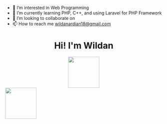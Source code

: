 - 👀 I’m interested in Web Programming
- 🌱 I’m currently learning PHP, C++, and using Laravel for PHP Framework
- 💞️ I’m looking to collaborate on 
- 📫 How to reach me wildanardian18@gmail.com

<div id="header" align="center">
  <h1>Hi! I'm Wildan</h1>
  <img src="https://media.giphy.com/media/M9gbBd9nbDrOTu1Mqx/giphy.gif" width="100"/>
</div>
<div>
  <img src="https://upload.wikimedia.org/wikipedia/commons/thumb/9/9a/Laravel.svg/1969px-Laravel.svg.png" height=100 width=100>
</div>

<!---
wildanardian/wildanardian is a ✨ special ✨ repository because its `README.md` (this file) appears on your GitHub profile.
You can click the Preview link to take a look at your changes.
--->
